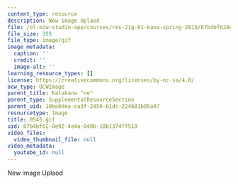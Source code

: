 ```yaml
---
content_type: resource
description: New image Uplaod
file: /ol-ocw-studio-app/courses/res-21g-01-kana-spring-2010/67b4bf628e924a4a840b10b1374ff510_0545.gif
file_size: 355
file_type: image/gif
image_metadata:
  caption: ''
  credit: ''
  image-alt: ''
learning_resource_types: []
license: https://creativecommons.org/licenses/by-nc-sa/4.0/
ocw_type: OCWImage
parent_title: Katakana "ne"
parent_type: SupplementalResourceSection
parent_uid: 10be0dea-ca3f-2459-b1dc-224681b95a47
resourcetype: Image
title: 0545.gif
uid: 67b4bf62-8e92-4a4a-840b-10b1374ff510
video_files:
  video_thumbnail_file: null
video_metadata:
  youtube_id: null
---
```

New image Uplaod